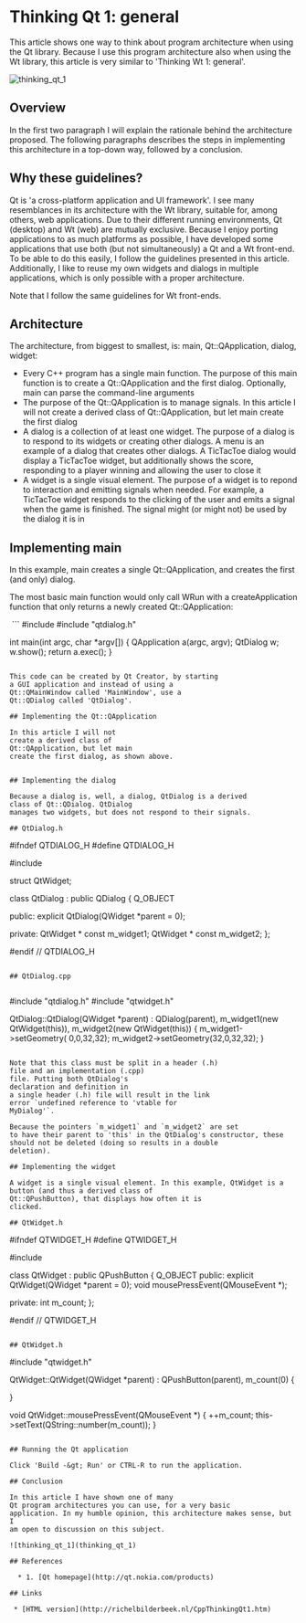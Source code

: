
# Thinking Qt 1: general

This article shows one way to think about program
architecture when using the Qt library.
Because I use this program architecture also when using the
Wt library, this
article is very similar to 'Thinking Wt 1: general'.

![thinking_qt_1](thinking_qt_1)


## Overview

In the first two paragraph I will explain the rationale behind the
architecture proposed. The following paragraphs describes the steps in
implementing this architecture in a top-down way, followed by a
conclusion.

## Why these guidelines?

Qt is 'a cross-platform application and UI framework'. I
see many resemblances in its architecture with the Wt
library, suitable for, among others, web applications.
Due to their different running environments, Qt (desktop)
and Wt (web) are mutually exclusive. Because I enjoy
porting applications to as much platforms as possible, I have developed
some applications that use both (but not simultaneously) a
Qt and a Wt front-end. To be able to do this
easily, I follow the guidelines presented in this
article. Additionally, I like to reuse my own widgets
and dialogs in multiple applications, which is only possible with a
proper architecture.

Note that I follow the same guidelines for Wt front-ends.

## Architecture

The architecture, from biggest to smallest, is: main,
Qt::QApplication, dialog, widget:

 * Every C++ program has a single main
   function. The purpose of this main
   function is to create a
   Qt::QApplication and the first dialog.
   Optionally, main can parse the command-line arguments
 * The purpose of the Qt::QApplication is to
   manage signals. In this article
   I will not create a derived class of
   Qt::QApplication, but let main
   create the first dialog
 * A dialog is a collection of at least one widget. The purpose of a
   dialog is to respond to its widgets or creating other dialogs. A
   menu is an example of a dialog that creates other dialogs. A
   TicTacToe dialog would display a TicTacToe widget, but additionally
   shows the score, responding to a player winning and allowing the
   user to close it
 * A widget is a single visual element. The purpose of a widget is to
   repond to interaction and emitting signals when needed. For example,
   a TicTacToe widget responds to the clicking of the user and emits a
   signal when the game is finished. The signal might (or might not) be
   used by the dialog it is in

## Implementing main

In this example, main creates a single
Qt::QApplication, and creates the first (and only) dialog.

The most basic main function would
only call WRun with a createApplication function that
only returns a newly created
Qt::QApplication:

 ```
#include <QApplication>
#include "qtdialog.h"

int main(int argc, char *argv[])
{
  QApplication a(argc, argv);
  QtDialog w;
  w.show();
  return a.exec();
}
```
 
This code can be created by Qt Creator, by starting
a GUI application and instead of using a
Qt::QMainWindow called 'MainWindow', use a
Qt::QDialog called 'QtDialog'.

## Implementing the Qt::QApplication

In this article I will not
create a derived class of
Qt::QApplication, but let main
create the first dialog, as shown above.


## Implementing the dialog

Because a dialog is, well, a dialog, QtDialog is a derived
class of Qt::QDialog. QtDialog
manages two widgets, but does not respond to their signals.

## QtDialog.h

```
#ifndef QTDIALOG_H
#define QTDIALOG_H

#include <QDialog>

struct QtWidget;

class QtDialog : public QDialog
{
  Q_OBJECT

public:
  explicit QtDialog(QWidget *parent = 0);

private:
  QtWidget * const m_widget1;
  QtWidget * const m_widget2;
};

#endif // QTDIALOG_H
```

## QtDialog.cpp
 
```
#include "qtdialog.h"
#include "qtwidget.h"

QtDialog::QtDialog(QWidget *parent)
  : QDialog(parent),
    m_widget1(new QtWidget(this)),
    m_widget2(new QtWidget(this))
{
  m_widget1->setGeometry( 0,0,32,32);
  m_widget2->setGeometry(32,0,32,32);
}
```

Note that this class must be split in a header (.h)
file and an implementation (.cpp)
file. Putting both QtDialog's
declaration and definition in
a single header (.h) file will result in the link
error `undefined reference to 'vtable for
MyDialog'`.

Because the pointers `m_widget1` and `m_widget2` are set
to have their parent to 'this' in the QtDialog's constructor, these
should not be deleted (doing so results in a double
deletion).

## Implementing the widget

A widget is a single visual element. In this example, QtWidget is a
button (and thus a derived class of
Qt::QPushButton), that displays how often it is
clicked.

## QtWidget.h

```
#ifndef QTWIDGET_H
#define QTWIDGET_H

#include <QPushButton>

class QtWidget : public QPushButton
{
    Q_OBJECT
public:
  explicit QtWidget(QWidget *parent = 0);
  void mousePressEvent(QMouseEvent *);

  private:
  int m_count;
};

#endif // QTWIDGET_H
``` 

## QtWidget.h

```

#include "qtwidget.h"

QtWidget::QtWidget(QWidget *parent) :
  QPushButton(parent),
  m_count(0)
{

}

void QtWidget::mousePressEvent(QMouseEvent *)
{
  ++m_count;
  this->setText(QString::number(m_count));
}
```

## Running the Qt application

Click 'Build -&gt; Run' or CTRL-R to run the application.

## Conclusion

In this article I have shown one of many
Qt program architectures you can use, for a very basic
application. In my humble opinion, this architecture makes sense, but I
am open to discussion on this subject.

![thinking_qt_1](thinking_qt_1)

## References

  * 1. [Qt homepage](http://qt.nokia.com/products)

## Links

 * [HTML version](http://richelbilderbeek.nl/CppThinkingQt1.htm)
